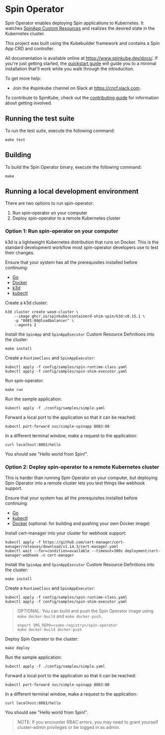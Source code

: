 # Spin Operator

Spin Operator enables deploying Spin applications to Kubernetes. It watches [SpinApp Custom
Resources](https://www.spinkube.dev/docs/glossary/#spinapp-crd) and realizes the desired state in
the Kubernetes cluster.

This project was built using the Kubebuilder framework and contains a Spin App CRD and controller.

All documentation is available online at https://www.spinkube.dev/docs/. If you're just getting
started, the [quickstart guide](https://www.spinkube.dev/docs/install/quickstart/) will guide you to
a minimal installation that'll work while you walk through the introduction.

To get more help:

- Join the #spinkube channel on Slack at https://cncf.slack.com.

To contribute to SpinKube, check out the [contributing
guide](https://www.spinkube.dev/docs/contrib/) for information about getting involved.

## Running the test suite

To run the test suite, execute the following command:

```shell
make test
```

## Building

To build the Spin Operator binary, execute the following command:

```shell
make
```

## Running a local development environment

There are two options to run spin-operator:

1. Run spin-operator on your computer
1. Deploy spin-operator to a remote Kubernetes cluster

### Option 1: Run spin-operator on your computer

k3d is a lightweight Kubernetes distribution that runs on Docker. This is the standard development
workflow most spin-operator developers use to test their changes.

Ensure that your system has all the prerequisites installed before continuing:

- [Go](https://go.dev/)
- [Docker](https://docs.docker.com/engine/install/)
- [k3d](https://k3d.io/)
- [kubectl](https://kubernetes.io/docs/tasks/tools/)

Create a k3d cluster:

```shell
k3d cluster create wasm-cluster \
    --image ghcr.io/spinkube/containerd-shim-spin/k3d:v0.15.1 \
    -p "8081:80@loadbalancer" \
    --agents 2
```

Install the `SpinApp` and `SpinAppExecutor` Custom Resource Definitions into the cluster:

```shell
make install
```

Create a `RuntimeClass` and `SpinAppExecutor`:

```shell
kubectl apply -f config/samples/spin-runtime-class.yaml
kubectl apply -f config/samples/spin-shim-executor.yaml
```

Run spin-operator:

```shell
make run
```

Run the sample application:

```shell
kubectl apply -f ./config/samples/simple.yaml
```

Forward a local port to the application so that it can be reached:

```shell
kubectl port-forward svc/simple-spinapp 8083:80
```

In a different terminal window, make a request to the application:

```shell
curl localhost:8083/hello
```

You should see "Hello world from Spin!".

### Option 2: Deploy spin-operator to a remote Kubernetes cluster

This is harder than running Spin Operator on your computer, but deploying Spin Operator into a
remote cluster lets you test things like webhook support.

Ensure that your system has all the prerequisites installed before continuing:

- [Go](https://go.dev/)
- [kubectl](https://kubernetes.io/docs/tasks/tools/)
- [Docker](https://docs.docker.com/engine/install/) (optional: for building and pushing your own
  Docker image)

Install cert-manager into your cluster for webhook support:

```shell
kubectl apply -f https://github.com/cert-manager/cert-manager/releases/download/v1.14.3/cert-manager.yaml
kubectl wait --for=condition=available --timeout=300s deployment/cert-manager-webhook -n cert-manager
```

Install the `SpinApp` and `SpinAppExecutor` Custom Resource Definitions into the cluster:

```shell
make install
```

Create a `RuntimeClass` and `SpinAppExecutor`:

```shell
kubectl apply -f config/samples/spin-runtime-class.yaml
kubectl apply -f config/samples/spin-shim-executor.yaml
```

> OPTIONAL: You can build and push the Spin Operator image using `make docker-build` and
> `make docker-push`.
>
>     export IMG_REPO=<some-registry>/spin-operator
>     make docker-build docker-push

Deploy Spin Operator to the cluster:

```shell
make deploy
```

Run the sample application:

```shell
kubectl apply -f ./config/samples/simple.yaml
```

Forward a local port to the application so that it can be reached:

```shell
kubectl port-forward svc/simple-spinapp 8083:80
```

In a different terminal window, make a request to the application:

```shell
curl localhost:8083/hello
```

You should see "Hello world from Spin!".

> NOTE: If you encounter RBAC errors, you may need to grant yourself cluster-admin privileges or be
> logged in as admin.
